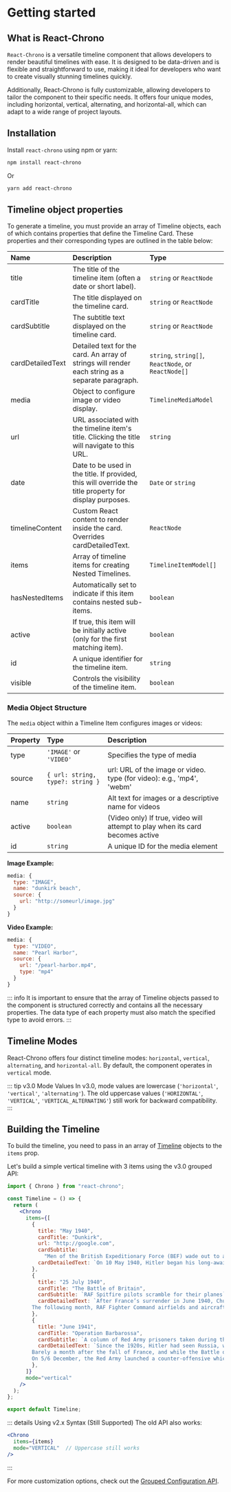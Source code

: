 # Getting started

## What is React-Chrono

`React-Chrono` is a versatile timeline component that allows developers to render beautiful timelines with ease. It is designed to be data-driven and  is flexible and straightforward to use, making it ideal for developers who want to create visually stunning timelines quickly. 

Additionally, React-Chrono is fully customizable, allowing developers to tailor the component to their specific needs. It offers four unique modes, including horizontal, vertical, alternating, and horizontal-all, which can adapt to a wide range of project layouts. 

## Installation

Install `react-chrono` using npm or yarn:

```sh
npm install react-chrono
```

Or

```sh
yarn add react-chrono
```

## Timeline object properties

To generate a timeline, you must provide an array of Timeline objects, each of which contains properties that define the Timeline Card. These properties and their corresponding types are outlined in the table below:

| Name             | Description                                                                    | Type                       |
| :--------------- | :----------------------------------------------------------------------------- | :------------------------- |
| title            | The title of the timeline item (often a date or short label).                  | `string` or `ReactNode`        |
| cardTitle        | The title displayed on the timeline card.                                      | `string` or `ReactNode`        |
| cardSubtitle     | The subtitle text displayed on the timeline card.                              | `string` or `ReactNode`        |
| cardDetailedText | Detailed text for the card. An array of strings will render each string as a separate paragraph. | `string`, `string[]`, `ReactNode`, or `ReactNode[]` |
| media            | Object to configure image or video display.                                    | `TimelineMediaModel`         |
| url              | URL associated with the timeline item's title. Clicking the title will navigate to this URL. | `string` |
| date             | Date to be used in the title. If provided, this will override the title property for display purposes. | `Date` or `string` |
| timelineContent  | Custom React content to render inside the card. Overrides cardDetailedText.    | `ReactNode`                  |
| items            | Array of timeline items for creating Nested Timelines.                         | `TimelineItemModel[]`        |
| hasNestedItems   | Automatically set to indicate if this item contains nested sub-items.          | `boolean`                    |
| active           | If true, this item will be initially active (only for the first matching item). | `boolean`                   |
| id               | A unique identifier for the timeline item.                                     | `string`                     |
| visible          | Controls the visibility of the timeline item.                                  | `boolean`                    |

### Media Object Structure

The `media` object within a Timeline Item configures images or videos:

| Property | Type | Description |
| :------- | :--- | :---------- |
| type     | `'IMAGE'` or `'VIDEO'` | Specifies the type of media |
| source   | `{ url: string, type?: string }` | url: URL of the image or video. type (for video): e.g., 'mp4', 'webm' |
| name     | `string` | Alt text for images or a descriptive name for videos |
| active   | `boolean` | (Video only) If true, video will attempt to play when its card becomes active |
| id       | `string` | A unique ID for the media element |

**Image Example:**
```javascript
media: {
  type: "IMAGE",
  name: "dunkirk beach",
  source: {
    url: "http://someurl/image.jpg"
  }
}
```

**Video Example:**
```javascript
media: {
  type: "VIDEO",
  name: "Pearl Harbor",
  source: {
    url: "/pearl-harbor.mp4",
    type: "mp4"
  }
}
```

::: info
It is important to ensure that the array of Timeline objects passed to the component is structured correctly and contains all the necessary properties. The data type of each property must also match the specified type to avoid errors.
:::

## Timeline Modes

React-Chrono offers four distinct timeline modes: `horizontal`, `vertical`, `alternating`, and `horizontal-all`. By default, the component operates in `vertical` mode.

::: tip v3.0 Mode Values
In v3.0, mode values are lowercase (`'horizontal'`, `'vertical'`, `'alternating'`). The old uppercase values (`'HORIZONTAL'`, `'VERTICAL'`, `'VERTICAL_ALTERNATING'`) still work for backward compatibility.
:::

## Building the Timeline

To build the timeline, you need to pass in an array of [Timeline](#timeline-object-properties) objects to the `items` prop.

Let's build a simple vertical timeline with 3 items using the v3.0 grouped API:

```jsx
import { Chrono } from "react-chrono";

const Timeline = () => {
  return (
    <Chrono
      items={[
        {
          title: "May 1940",
          cardTitle: "Dunkirk",
          url: "http://google.com",
          cardSubtitle:
            "Men of the British Expeditionary Force (BEF) wade out to a destroyer during the evacuation from Dunkirk.",
          cardDetailedText: `On 10 May 1940, Hitler began his long-awaited offensive in the west by invading neutral Holland and Belgium and attacking northern France. Holland capitulated after only five days of fighting, and the Belgians surrendered on 28 May. With the success of the German ‘Blitzkrieg’, the British Expeditionary Force and French troops were in danger of being cut off and destroyed.`,
        },
        {
          title: "25 July 1940",
          cardTitle: "The Battle of Britain",
          cardSubtitle: `RAF Spitfire pilots scramble for their planes`,
          cardDetailedText: `After France’s surrender in June 1940, Churchill told the British people, “Hitler knows that he will have to break us in this island or lose the war”. To mount a successful invasion, the Germans had to gain air superiority. The first phase of the battle began on 10 July with Luftwaffe attacks on shipping in the Channel.
        The following month, RAF Fighter Command airfields and aircraft factories came under attack. Under the dynamic direction of Lord Beaverbrook, production of Spitfire and Hurricane fighters increased, and despite its losses in pilots and planes, the RAF was never as seriously weakened as the Germans supposed.`,
        },
        {
          title: "June 1941",
          cardTitle: "Operation Barbarossa",
          cardSubtitle: `A column of Red Army prisoners taken during the first days of the German invasion`,
          cardDetailedText: `Since the 1920s, Hitler had seen Russia, with its immense natural resources, as the principal target for conquest and expansion. It would provide, he believed, the necessary ‘Lebensraum’, or living space, for the German people. And by conquering Russia, Hitler would also destroy the “Jewish pestilential creed of Bolshevism”. His non-aggression pact with Stalin in August 1939 he regarded as a mere temporary expedient.
        Barely a month after the fall of France, and while the Battle of Britain was being fought, Hitler started planning for the Blitzkrieg campaign against Russia, which began on 22 June 1941. Despite repeated warnings, Stalin was taken by surprise, and for the first few months the Germans achieved spectacular victories, capturing huge swathes of land and hundreds of thousands of prisoners. But they failed to take Moscow or Leningrad before winter set in.
        On 5/6 December, the Red Army launched a counter-offensive which removed the immediate threat to the Soviet capital. It also brought the German high command to the brink of a catastrophic military crisis. Hitler stepped in and took personal command. His intervention was decisive and he later boasted, “That we overcame this winter and are today in a position again to proceed victoriously… is solely attributable to the bravery of the soldiers at the front and my firm will to hold out…”`,
        },
      ]}
      mode="vertical"
    />
  );
};

export default Timeline;
```

::: details Using v2.x Syntax (Still Supported)
The old API also works:
```jsx
<Chrono
  items={items}
  mode="VERTICAL"  // Uppercase still works
/>
```
:::

For more customization options, check out the [Grouped Configuration API](/api/grouped-config).
